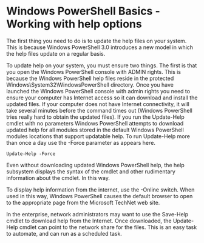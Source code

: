 # Windows PowerShell Basics - Working with help options
The first thing you need to do is to update the help files on your system. This is because Windows PowerShell 3.0 introduces a new model in which the help files update on a regular basis.

To update help on your system, you must ensure two things. The first is that you open the Windows PowerShell console with ADMIN rights. This is because the Windows PowerShell help files reside in the protected Windows\System32\WindowsPowerShell directory. Once you have launched the Windows PowerShell console with admin rights you need to ensure your computer has Internet access so it can download and install the updated files. If your computer does not have Internet connectivity, it will take several minutes before the command times out (Windows PowerShell tries really hard to obtain the updated files). If you run the Update-Help cmdlet with no parameters Windows PowerShell attempts to download updated help for all modules stored in the default Windows PowerShell modules locations that support updatable help. To run Update-Help more than once a day use the -Force parameter as appears here.
```
Update-Help -Force  
```
Even without downloading updated Windows PowerShell help, the help subsystem displays the syntax of the cmdlet and other rudimentary information about the cmdlet. In this way.

To display help information from the internet, use the -Online switch. When used in this way, Windows PowerShell causes the default browser to open to the appropriate page from the Microsoft TechNet web site.

In the enterprise, network administrators may want to use the Save-Help cmdlet to download help from the Internet. Once downloaded, the Update-Help cmdlet can point to the network share for the files. This is an easy task to automate, and can run as a scheduled task.
